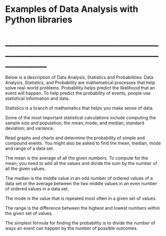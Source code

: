 # Examples of  Data Analysis with Python libraries 
# ____________________________________________________________________________________
Below is a description of Data Analysis, Statistics and Probabilities:
Data Analysis, Statistics, and Probability are mathematical 
processes that help solve real-world problems. Probability helps predict the likelihood that an event will happen. 
To help predict the probability of events, people use statistical information and data.

Statistics is a branch of mathematics that helps you make sense of data.

Some of the most important statistical calculations include computing the sample size and population; the mean, mode, and median; standard deviation; and variance.

Read graphs and charts and determine the probability of simple and compound events.
You might also be asked to find the mean, median, mode and range of a data set.

The mean is the average of all the given numbers. To compute for the mean, you need to add all the values and divide the sum by the number of all the given values.

The median is the middle value in an odd number of ordered values of a data set or the average between the two middle values in an even number of ordered values in a data set.

The mode is the value that is repeated most often in a given set of values.

The range is the difference between the highest and lowest numbers within the given set of values.

The simplest formula for finding the probability is to divide the number of ways an event can happen by the number of possible outcomes.
